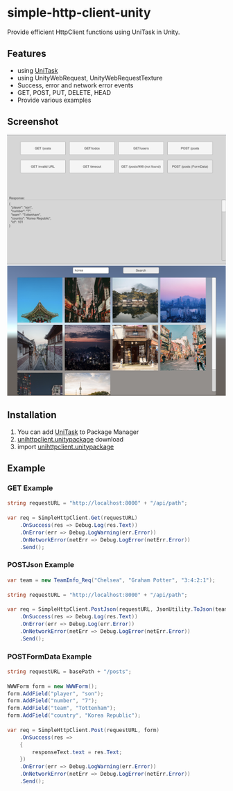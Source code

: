 # simple-http-client-unity

Provide efficient HttpClient functions using UniTask in Unity.

## Features

* using [UniTask](https://github.com/Cysharp/UniTask)
* using UnityWebRequest, UnityWebRequestTexture
* Success, error and network error events
* GET, POST, PUT, DELETE, HEAD
* Provide various examples

## Screenshot

<img src="img/demo01.png" alt="demo01" />
<img src="img/demo02.png" alt="demo02" />

## Installation

1. You can add [UniTask](https://github.com/Cysharp/UniTask#upm-package) to Package Manager
2. [unihttpclient.unitypackage](https://github.com/coolishbee/simple-http-client-unity/blob/main/unihttpclient.unitypackage) download
3. import [unihttpclient.unitypackage](https://github.com/coolishbee/simple-http-client-unity/blob/main/unihttpclient.unitypackage)

## Example
### GET Example

```c#
string requestURL = "http://localhost:8000" + "/api/path";

var req = SimpleHttpClient.Get(requestURL)
    .OnSuccess(res => Debug.Log(res.Text))
    .OnError(err => Debug.LogWarning(err.Error))
    .OnNetworkError(netErr => Debug.LogError(netErr.Error))
    .Send();
```

### POSTJson Example

```c#
var team = new TeamInfo_Req("Chelsea", "Graham Potter", "3:4:2:1");

string requestURL = "http://localhost:8000" + "/api/path";

var req = SimpleHttpClient.PostJson(requestURL, JsonUtility.ToJson(team))
    .OnSuccess(res => Debug.Log(res.Text))
    .OnError(err => Debug.Log(err.Error))
    .OnNetworkError(netErr => Debug.LogError(netErr.Error))
    .Send();
```

### POSTFormData Example

```c#
string requestURL = basePath + "/posts";

WWWForm form = new WWWForm();
form.AddField("player", "son");
form.AddField("number", "7");
form.AddField("team", "Tottenham");
form.AddField("country", "Korea Republic");

var req = SimpleHttpClient.Post(requestURL, form)
    .OnSuccess(res =>
    {
        responseText.text = res.Text;
    })
    .OnError(err => Debug.LogWarning(err.Error))
    .OnNetworkError(netErr => Debug.LogError(netErr.Error))
    .Send();
```